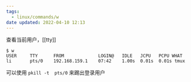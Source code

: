 ```yaml
---
tags:
  - linux/commands/w
date updated: 2022-04-10 12:13
---
```


查看当前用户，[[tty]]

```shell
$ w
USER     TTY      FROM             LOGIN@   IDLE   JCPU   PCPU WHAT
li       pts/0    192.168.159.1    07:42    1.00s  0.01s  0.01s tmux
```

可以使用 `pkill -t  pts/0` 来踢出登录用户
